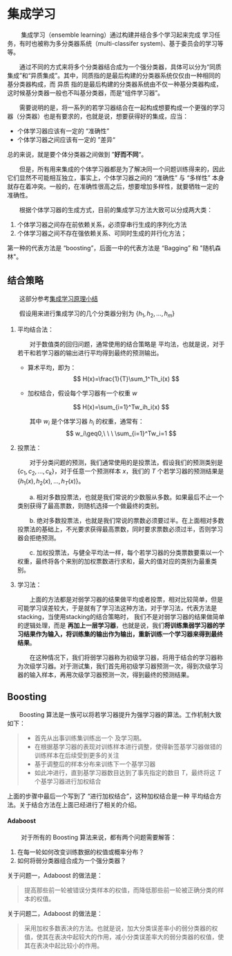  # 集成学习

&emsp;&emsp; 集成学习（ensemble learning）通过构建并结合多个学习起来完成 学习任务，有时也被称为多分类器系统（multi-classifer system)、基于委员会的学习等等。

&emsp;&emsp;通过不同的方式来将多个分类器结合成为一个强分类器，具体可以分为“同质集成”和“异质集成”。其中，同质指的是最后构建的分类器系统仅仅由一种相同的 基分类器构成，而 异质 指的是最后构建的分类器系统由不仅一种基分类器构成，这时候基分类器一般也不叫基分类器，而是“组件学习器”。

&emsp;&emsp;需要说明的是，将一系列的若学习器结合在一起构成想要构成一个更强的学习器（分类器）也是有要求的，也就是说，想要获得好的集成，应当：

- 个体学习器应该有一定的 “准确性”
- 个体学习器之间应该有一定的 ”差异“

总的来说，就是要个体分类器之间做到 ”**好而不同**“。

&emsp;&emsp;但是，所有用来集成的个体学习器都是为了解决同一个问题训练得来的，因此它们显然不可能相互独立，事实上，个体学习器之间的 “准确性” 与 “多样性” 本身就存在着冲突。一般的，在准确性很高之后，想要增加多样性，就要牺牲一定的 准确性。



&emsp;&emsp;根据个体学习器的生成方式，目前的集成学习方法大致可以分成两大类：

1. 个体学习器之间存在前依赖关系，必须穿串行生成的序列化方法
2. 个体学习器之间不存在强依赖关系、可同时生成的并行化方法；

第一种的代表方法是 “boosting”，后面一中的代表方法是 “Bagging” 和 "随机森林"。



## 结合策略

&emsp;&emsp;这部分参考[集成学习原理小结](http://www.cnblogs.com/pinard/p/6131423.html)

&emsp;&emsp;假设用来进行集成学习的几个分类器分别为 $\{h_1,h_2,...,h_m\}$

1. 平均结合法：

   &emsp;&emsp;对于数值类的回归问题，通常使用的结合策略是 平均法，也就是说，对于若干和若学习器的输出进行平均得到最终的预测输出。

   - 算术平均，即为：
     $$
     H(x)=\frac{1}{T}\sum_1^Th_i(x)
     $$

   - 加权结合，假设每个学习器有一个权重 $w$

   $$
   H(x)=\sum_{i=1}^Tw_ih_i(x)
   $$

   &emsp;&emsp;其中 $w_i$ 是个体学习器 $h_i$ 的权重，通常有：
   $$
   w_i\geq0,\ \ \ \sum_{i=1}^Tw_i=1
   $$

2. 投票法：

   &emsp;&emsp;对于分类问题的预测，我们通常使用的是投票法，假设我们的预测类别是 $\{c_1,c_2,...,c_k\}$，对于任意一个预测样本 $x$，我们的 $T$ 个若学习器的预测结果是 $\{h_1(x),h_2(x),...,h_T(x)\}$。

   &emsp;&emsp;a. 相对多数投票法，也就是我们常说的少数服从多数。如果最后不止一个类别获得了最高票数，则随机选择一个做最终的类别。

   &emsp;&emsp;b. 绝对多数投票法，也就是我们常说的票数必须要过半。在上面相对多数投票法的基础上，不光要求获得最高票数，同时要求票数必须过半，否则学习器会拒绝预测。

   &emsp;&emsp;c. 加权投票法，与健全平均法一样，每个若学习器的分类票数要乘以一个权重，最终将各个来别的加权票数进行求和，最大的值对应的类别为最重类别。

3. 学习法：

   &emsp;&emsp;上面的方法都是对弱学习器的结果做平均或者投票，相对比较简单，但是可能学习误差较大，于是就有了学习法这种方法，对于学习法，代表方法是stacking，当使用stacking的结合策略时， 我们不是对弱学习器的结果做简单的逻辑处理，而是 **再加上一层学习器**，也就是说，我们**将训练集弱学习器的学习结果作为输入，将训练集的输出作为输出，重新训练一个学习器来得到最终结果**。

   &emsp;&emsp;在这种情况下，我们将弱学习器称为初级学习器，将用于结合的学习器称为次级学习器。对于测试集，我们首先用初级学习器预测一次，得到次级学习器的输入样本，再用次级学习器预测一次，得到最终的预测结果。





## Boosting

&emsp;&emsp;Boosting 算法是一族可以将若学习器提升为强学习器的算法。工作机制大致如下：

> - 首先从出事训练集训练出一个 及学习期。
> - 在根据基学习器的表现对训练样本进行调整，使得新签基学习器做错的训练样本在后续受到更多的关注
> - 基于调整后的样本分布来训练下一个基学习器
> - 如此冲进行，直到基学习器数目达到了事先指定的数目 $T$，最终将这 $T$ 个基学习器进行加权结合

上面的步骤中最后一个写到了 “进行加权结合”，这种加权结合是一种 平均结合方法。关于结合方法在上面已经进行了相关的介绍。



#### Adaboost

&emsp;&emsp; 对于所有的 Boosting 算法来说，都有两个问题需要解答：

1. 在每一轮如何改变训练数据的权值或概率分布？
2. 如何将弱分类器组合成为一个强分类器？

关于问题一，Adaboost 的做法是：

> 提高那些前一轮被错误分类样本的权值，而降低那些前一轮被正确分类的样本的权值。

关于问题二，Adaboost 的做法是：

> 采用加权多数表决的方法。也就是说，加大分类误差率小的弱分类器的权值，使其在表决中起较大的作用，减小分类误差率大的弱分类器的权值，使其在表决中起比较小的作用。  





